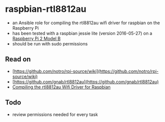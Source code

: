 # raspbian-rtl8812au

* an Ansible role for compiling the rtl8812au wifi driver for raspbian on the Raspberry Pi
* has been tested with a raspbian jessie lite (version 2016-05-27) on a 
[Raspberry Pi 2 Model B](https://www.raspberrypi.org/products/raspberry-pi-2-model-b/)
* should be run with sudo permissions

## Read on

* [https://github.com/notro/rpi-source/wiki](https://github.com/notro/rpi-source/wiki)
* [https://github.com/gnab/rtl8812au](https://github.com/gnab/rtl8812au)
* [Compiling the rtl8812au Wifi Driver for Raspbian](https://layereight.de/raspberry-pi/2016/08/25/raspbian-rtl8812au.html)

## Todo

* review permissions needed for every task